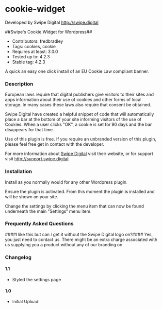 # cookie-widget

Developed by Swipe Digital <http://swipe.digital>

##Swipe's Cookie Widget for Wordpress##
* Contributors: fredbradley
* Tags: cookies, cookie
* Requires at least: 3.0.0
* Tested up to: 4.2.3
* Stable tag: 4.2.3

A quick an easy one click install of an EU Cookie Law compliant banner.

### Description ###
European laws require that digital publishers give visitors to their sites and apps information about their use of cookies and other forms of local storage. In many cases these laws also require that consent be obtained.

Swipe Digital have created a helpful snippet of code that will automatically place a bar at the bottom of your site informing visitors of the use of Cookies. When a user clicks "OK", a cookie is set for 90 days and the bar disappears for that time.

Use of this plugin is free. If you require an unbranded version of this plugin, please feel free get in contact with the developer. 

For more information about [Swipe Digital](http://swipe.digital/ "Swipe Digital") visit their website, or for support visit http://support.swipe.digital.

### Installation ###
Install as you normally would for any other Wordpress plugin. 

Ensure the plugin is activated. From this moment the plugin is installed and will be shown on your site. 

Change the settings by clicking the  menu item that can now be found underneath the main "Settings" menu item. 

### Frequently Asked Questions ###
####I like this but can I get it without the Swipe Digital logo on?####
Yes, you just need to contact us. There might be an extra charge associated with us supplying you a product without any of our branding on.

### Changelog ###
#### 1.1 ####
 * Styled the settings page
 
#### 1.0 ####
 * Initial Upload
